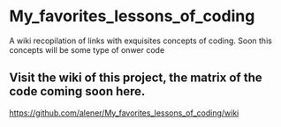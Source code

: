 # My_favorites_lessons_of_coding
A wiki recopilation of links with exquisites concepts of coding. Soon this concepts will be some type of onwer code

## Visit the wiki of this project, the matrix of the code coming soon here.

https://github.com/alener/My_favorites_lessons_of_coding/wiki
